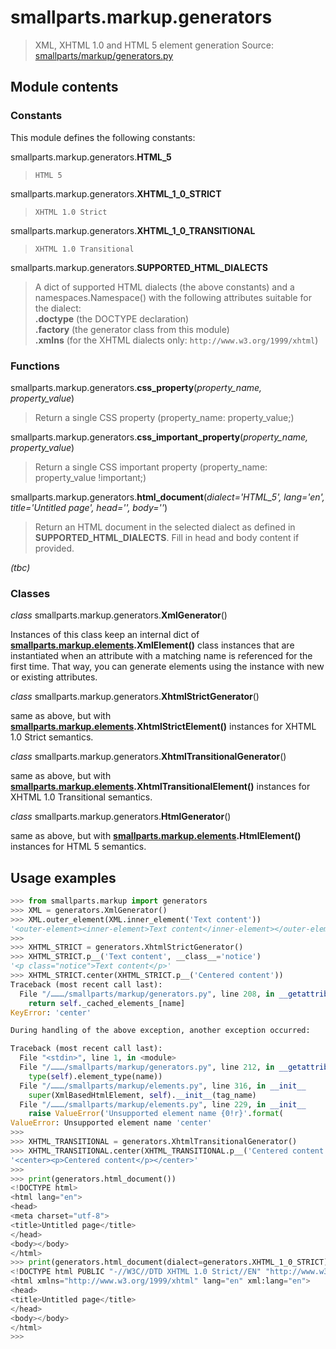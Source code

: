 # smallparts.markup.generators

> XML, XHTML 1.0 and HTML 5 element generation
> Source: [smallparts/markup/generators.py](https://github.com/blackstream-x/smallparts/blob/master/smallparts/markup/generators.py)

## Module contents

### Constants

This module defines the following constants:

smallparts.markup.generators.**HTML_5**

> ```HTML 5```

smallparts.markup.generators.**XHTML_1_0_STRICT**

> ```XHTML 1.0 Strict```

smallparts.markup.generators.**XHTML_1_0_TRANSITIONAL**

> ```XHTML 1.0 Transitional```

smallparts.markup.generators.**SUPPORTED_HTML_DIALECTS**

> A dict of supported HTML dialects (the above constants)
> and a namespaces.Namespace() with the following attributes
> suitable for the dialect:  
> **.doctype** (the DOCTYPE declaration)  
> **.factory** (the generator class from this module)  
> **.xmlns** (for the XHTML dialects only: ```http://www.w3.org/1999/xhtml```)

### Functions

smallparts.markup.generators.**css_property**(*property_name, property_value*)

> Return a single CSS property (property_name: property_value;)

smallparts.markup.generators.**css_important_property**(*property_name, property_value*)

> Return a single CSS important property (property\_name: property\_value !important;)

smallparts.markup.generators.**html_document**(*dialect='HTML_5', lang='en', title='Untitled page', head='', body=''*)

> Return an HTML document in the selected dialect as defined in **SUPPORTED_HTML_DIALECTS**.
> Fill in head and body content if provided.

_(tbc)_

### Classes

*class* smallparts.markup.generators.**XmlGenerator**()

Instances of this class keep an internal dict of
**[smallparts.markup.elements](./smallparts.markup.elements.md).XmlElement()**
class instances that are instantiated when an attribute with a matching name
is referenced for the first time. That way, you can generate elements using the
instance with new or existing attributes.

*class* smallparts.markup.generators.**XhtmlStrictGenerator**()

same as above, but with
**[smallparts.markup.elements](./smallparts.markup.elements.md).XhtmlStrictElement()**
instances for XHTML 1.0 Strict semantics.

*class* smallparts.markup.generators.**XhtmlTransitionalGenerator**()

same as above, but with
**[smallparts.markup.elements](./smallparts.markup.elements.md).XhtmlTransitionalElement()**
instances for XHTML 1.0 Transitional semantics.

*class* smallparts.markup.generators.**HtmlGenerator**()

same as above, but with
**[smallparts.markup.elements](./smallparts.markup.elements.md).HtmlElement()**
instances for HTML 5 semantics.


## Usage examples

```python
>>> from smallparts.markup import generators
>>> XML = generators.XmlGenerator()
>>> XML.outer_element(XML.inner_element('Text content'))
'<outer-element><inner-element>Text content</inner-element></outer-element>'
>>> 
>>> XHTML_STRICT = generators.XhtmlStrictGenerator()
>>> XHTML_STRICT.p__('Text content', __class__='notice')
'<p class="notice">Text content</p>'
>>> XHTML_STRICT.center(XHTML_STRICT.p__('Centered content'))
Traceback (most recent call last):
  File "/………/smallparts/markup/generators.py", line 208, in __getattribute__
    return self._cached_elements_[name]
KeyError: 'center'

During handling of the above exception, another exception occurred:

Traceback (most recent call last):
  File "<stdin>", line 1, in <module>
  File "/………/smallparts/markup/generators.py", line 212, in __getattribute__
    type(self).element_type(name))
  File "/………/smallparts/markup/elements.py", line 316, in __init__
    super(XmlBasedHtmlElement, self).__init__(tag_name)
  File "/………/smallparts/markup/elements.py", line 229, in __init__
    raise ValueError('Unsupported element name {0!r}'.format(
ValueError: Unsupported element name 'center'
>>> 
>>> XHTML_TRANSITIONAL = generators.XhtmlTransitionalGenerator()
>>> XHTML_TRANSITIONAL.center(XHTML_TRANSITIONAL.p__('Centered content'))
'<center><p>Centered content</p></center>'
>>> 
>>> print(generators.html_document())
<!DOCTYPE html>
<html lang="en">
<head>
<meta charset="utf-8">
<title>Untitled page</title>
</head>
<body></body>
</html>
>>> print(generators.html_document(dialect=generators.XHTML_1_0_STRICT))
<!DOCTYPE html PUBLIC "-//W3C//DTD XHTML 1.0 Strict//EN" "http://www.w3.org/TR/xhtml1/DTD/xhtml1-strict.dtd">
<html xmlns="http://www.w3.org/1999/xhtml" lang="en" xml:lang="en">
<head>
<title>Untitled page</title>
</head>
<body></body>
</html>
>>> 

```

